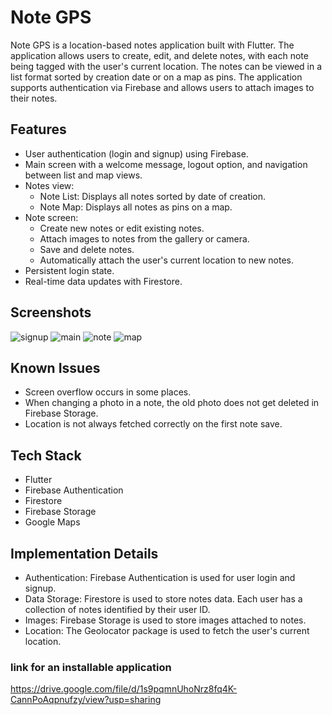 # Note GPS

Note GPS is a location-based notes application built with Flutter. The application allows users to create, edit, and delete notes, with each note being tagged with the user's current location. The notes can be viewed in a list format sorted by creation date or on a map as pins. The application supports authentication via Firebase and allows users to attach images to their notes.

## Features

- User authentication (login and signup) using Firebase.
- Main screen with a welcome message, logout option, and navigation between list and map views.
- Notes view:
  - Note List: Displays all notes sorted by date of creation.
  - Note Map: Displays all notes as pins on a map.
- Note screen:
  - Create new notes or edit existing notes.
  - Attach images to notes from the gallery or camera.
  - Save and delete notes.
  - Automatically attach the user's current location to new notes.
- Persistent login state.
- Real-time data updates with Firestore.

## Screenshots

![signup](https://github.com/user-attachments/assets/26873be3-bec2-4b60-942a-eae3ba3382de)
![main](https://github.com/user-attachments/assets/eec5f01b-2d07-4cb7-bc36-80c4a68b66a0)
![note](https://github.com/user-attachments/assets/ae9287c5-1fe2-467f-aad8-dc8dab5b19ea)
![map](https://github.com/user-attachments/assets/e72faea0-32a0-46c9-9879-eb864784977b)

## Known Issues

- Screen overflow occurs in some places.
- When changing a photo in a note, the old photo does not get deleted in Firebase Storage.
- Location is not always fetched correctly on the first note save.

## Tech Stack

- Flutter
- Firebase Authentication
- Firestore
- Firebase Storage
- Google Maps

## Implementation Details

- Authentication: Firebase Authentication is used for user login and signup.
- Data Storage: Firestore is used to store notes data. Each user has a collection of notes identified by their user ID.
- Images: Firebase Storage is used to store images attached to notes.
- Location: The Geolocator package is used to fetch the user's current location.

### link for an installable application
https://drive.google.com/file/d/1s9pqmnUhoNrz8fq4K-CannPoAqpnufzy/view?usp=sharing
